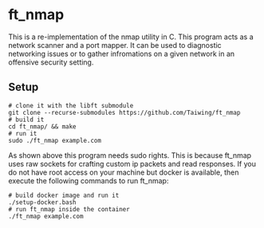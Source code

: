 # ft\_nmap

This is a re-implementation of the nmap utility in C. This program acts as a
network scanner and a port mapper. It can be used to diagnostic networking
issues or to gather infromations on a given network in an offensive security
setting.

## Setup

```shell
# clone it with the libft submodule
git clone --recurse-submodules https://github.com/Taiwing/ft_nmap
# build it
cd ft_nmap/ && make
# run it
sudo ./ft_nmap example.com
```

As shown above this program needs sudo rights. This is because ft\_nmap uses raw
sockets for crafting custom ip packets and read responses. If you do not have
root access on your machine but docker is available, then execute the following
commands to run ft\_nmap:

```shell
# build docker image and run it
./setup-docker.bash
# run ft_nmap inside the container
./ft_nmap example.com
```
